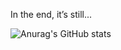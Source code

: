 In the end, it’s still...

![Anurag's GitHub stats](https://github-readme-stats.vercel.app/api?username=CrowForKotlin&show_icons=true&theme=radical)
